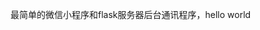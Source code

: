 最简单的微信小程序和flask服务器后台通讯程序，hello world

<!---
qg1234/qg1234 is a ✨ special ✨ repository because its `README.md` (this file) appears on your GitHub profile.
You can click the Preview link to take a look at your changes.
--->
